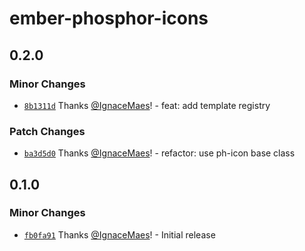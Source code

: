 # ember-phosphor-icons

## 0.2.0

### Minor Changes

- [`8b1311d`](https://github.com/IgnaceMaes/ember-phosphor-icons/commit/8b1311db44a631e0aa749da11a33d4dbfcacd54f) Thanks [@IgnaceMaes](https://github.com/IgnaceMaes)! - feat: add template registry

### Patch Changes

- [`ba3d5d0`](https://github.com/IgnaceMaes/ember-phosphor-icons/commit/ba3d5d0d1ad09f158469e8e8cda7fb796f0e6c1c) Thanks [@IgnaceMaes](https://github.com/IgnaceMaes)! - refactor: use ph-icon base class

## 0.1.0

### Minor Changes

- [`fb0fa91`](https://github.com/IgnaceMaes/ember-phosphor-icons/commit/fb0fa9186bdae55d6b9f6f50153a5ec1943123d5) Thanks [@IgnaceMaes](https://github.com/IgnaceMaes)! - Initial release
